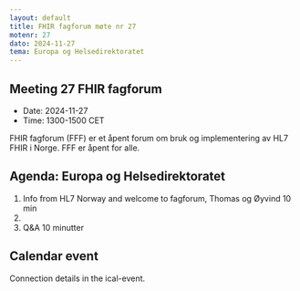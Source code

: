 ```yaml
---
layout: default
title: FHIR fagforum møte nr 27
motenr: 27
dato: 2024-11-27
tema: Europa og Helsedirektoratet
---
```


## Meeting 27 FHIR fagforum

* Date: 2024-11-27  
* Time: 1300-1500 CET

FHIR fagforum (FFF) er et åpent forum om bruk og implementering av HL7 FHIR i Norge. FFF er åpent for alle.

## Agenda: Europa og Helsedirektoratet

1. Info from HL7 Norway and welcome to fagforum, Thomas og Øyvind 10 min
2. 
3. Q&A 10 minutter

## Calendar event

Connection details in the ical-event.
